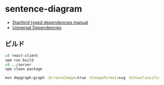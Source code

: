 # sentence-diagram

- [Stanford typed dependencies manual](https://nlp.stanford.edu/software/dependencies_manual.pdf)
- [Universal Dependencies](https://universaldependencies.org/u/dep/all.html)

## ビルド

```bash
cd react-client
npm run build
cd ../server
npm clean package
```

```bash
mvn depgraph:graph -DcreateImage=true -DimageFormat=svg -DshowClassifiers=true -DshowConflicts=true -DshowDuplicates=true -DshowGroupIds=true -DshowOptional=true -DshowVersions=true
```
